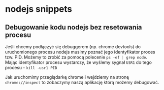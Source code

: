 # nodejs snippets

## Debugowanie kodu nodejs bez resetowania procesu

Jeśli chcemy podłączyć się debuggerem (np. chrome devtools) do uruchomionego procesu nodejs musimy poznać jego identyfikator proces tzw. PID. Możemy to zrobić za pomocą polecenie `ps -ef | grep node`. Mając identyfikator procesu wystarczy, że wyślemy sygnał `USR1` do tego procesu - `kill -usr1 PID`

Jak uruchomimy przeglądarkę chrome i wejdziemy na stronę `chrome://inspect` to zobaczymy naszą aplikację którą możemy debugować.

